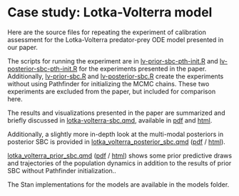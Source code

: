 # Case study: Lotka-Volterra model

Here are the source files for repeating the experiment of calibration assessment for the
Lotka-Volterra predator-prey ODE model presented in our paper.

The scripts for running the experiment are in [lv-prior-sbc-pth-init.R](lv-prior-sbc-pth-init.R) and
[lv-posterior-sbc-pth-init.R](lv-posterior-sbc-pth-init.R) for the experiments presented in the
paper. Additionally, [lv-prior-sbc.R](lv-prior-sbc.R) and [lv-posterior-sbc.R](lv-posterior-sbc.R)
create the experiments without using Pathfinder for initializing the MCMC chains. These two
experiments are excluded from the paper, but included for comparison here.

The results and visualizations presented in the paper are summarized and briefly discussed in
[lotka-volterra-sbc.qmd](lotka-volterra-sbc.qmd), available in
[pdf](lotka-volterra-sbc.pdf) and [html](lotka-volterra-sbc.html).

Additionally, a slightly more in-depth look at the multi-modal posteriors in posterior SBC is
provided in [lotka_volterra_posterior_sbc.qmd](lotka_volterra_posterior_sbc.qmd)
([pdf](lotka_volterra_posterior_sbc.pdf) / [html](lotka_volterra_posterior_sbc.html)).


[lotka_volterra_prior_sbc.qmd](lotka_volterra_prior_sbc.qmd) ([pdf](lotka_volterra_prior_sbc.pdf) /
[html](lotka_volterra_prior_sbc.html)) shows some prior predictive draws and trajectories of the
population dynamics in addition to the results of prior SBC without Pathfinder initialization..

The Stan implementations for the models are available in the models folder.